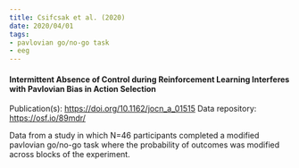 ```yaml
---
title: Csifcsak et al. (2020)
date: 2020/04/01
tags:
- pavlovian go/no-go task
- eeg
---
```


#### Intermittent Absence of Control during Reinforcement Learning Interferes with Pavlovian Bias in Action Selection

Publication(s): https://doi.org/10.1162/jocn_a_01515
Data repository: https://osf.io/89mdr/

Data from a study in which N=46 participants completed a modified pavlovian go/no-go task where the probability of outcomes was modified across blocks of the experiment.
